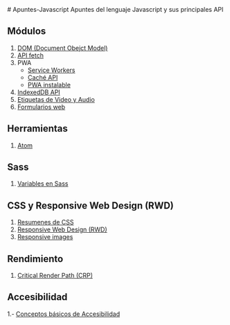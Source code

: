 <link href="favicon.ico" rel="shortcut icon" type="image/vnd.microsoft.icon" />
# Apuntes-Javascript
Apuntes del lenguaje Javascript y sus principales API

## Módulos
1. [DOM (Document Obejct Model)](./docs/DOM/README.md)
2. [API fetch](./docs/fetch/README.md)
3. PWA
    * [Service Workers](./docs/ServiceWorkers/README.md)
    * [Caché API](./docs/cache/README.md)
    * [PWA instalable](./docs/InstallablePWA/README.md)
4. [IndexedDB API](./docs/IndexedDB/README.md)
5. [Etiquetas de Video y Audio](./docs/video_y_audio/REDAME.md)
6. [Formularios web](./docs/formularios/README.md)
## Herramientas
1. [Atom](./docs/atom/README.md)

## Sass
1. [Variables en Sass](./docs/sass/variables_sass/README.md)

## CSS y Responsive Web Design (RWD)
1. [Resumenes de CSS](./docs/css/README.md)
2. [Responsive Web Design (RWD)](./docs/responsive/README.md)
3. [Responsive images](./docs/responsive_images/REAME.md)
## Rendimiento
1. [Critical Render Path (CRP)](./docs/CRP/README.md)
## Accesibilidad
1.- [Conceptos básicos de Accesibilidad](./docs/accesibilidad/README.md)
